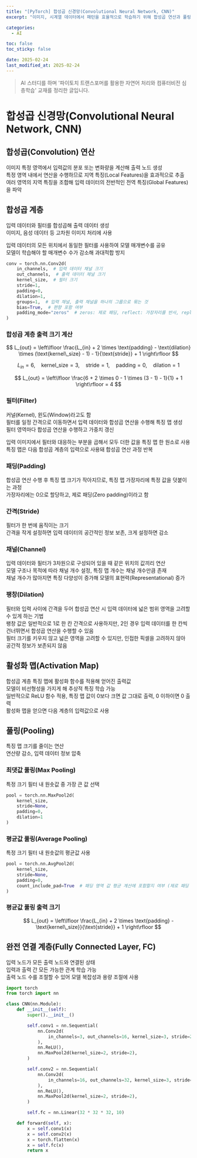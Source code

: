 ```yaml
---
title: "[PyTorch] 합성곱 신경망(Convolutional Neural Network, CNN)"
excerpt: "이미지, 시계열 데이터에서 패턴을 효율적으로 학습하기 위해 합성곱 연산과 풀링을 활용하는 딥러닝 모델"

categories:
  - AI

toc: false
toc_sticky: false

date: 2025-02-24
last_modified_at: 2025-02-24
---
```


> AI 스터디를 하며 '파이토치 트랜스포머를 활용한 자연어 처리와 컴퓨터비전 심층학습' 교재를 정리한 글입니다.  

# 합성곱 신경망(Convolutional Neural Network, CNN)

## 합성곱(Convolution) 연산

이미지 특정 영역에서 입력값의 분포 또는 변화량을 계산해 출력 노드 생성  
특정 영역 내에서 연산을 수행하므로 지역 특징(Local Features)을 효과적으로 추출  
여러 영역의 지역 특징을 조합해 입력 데이터의 전반적인 전역 특징(Global Features)을 파악  

## 합성곱 계층

입력 데이터와 필터를 합성곱해 출력 데이터 생성  
이미지, 음성 데이터 등 고차원 이미지 처리에 사용  

입력 데이터의 모든 위치에서 동일한 필터를 사용하여 모델 매개변수를 공유  
모델이 학습해야 할 매개변수 수가 감소해 과대적합 방지  

```python
conv = torch.nn.Conv2d(
    in_channels,  # 입력 데이터 채널 크기
    out_channels,  # 출력 데이터 채널 크기
    kernel_size,  # 필터 크기
    stride=1,
    padding=0,
    dilation=1,
    groups=1,  # 입력 채널, 출력 채널을 하나의 그룹으로 묶는 것
    bias=True,  # 편향 포함 여부
    padding_mode="zeros"  # zeros: 제로 패딩, reflect: 가장자리를 반사, replicate: 가장자리 값 복사
)
```

### 합성곱 계층 출력 크기 계산

$$
L_{out} = \left\lfloor \frac{L_{in} + 2 \times \text{padding} - \text{dilation} \times (\text{kernel\_size} - 1) - 1}{\text{stride}} + 1 \right\rfloor
$$

$$
L_{in} = 6, \quad \text{kernel\_size} = 3, \quad \text{stride} = 1, \quad \text{padding} = 0, \quad \text{dilation} = 1
$$

$$
L_{out} = \left\lfloor \frac{6 + 2 \times 0 - 1 \times (3 - 1) - 1}{1} + 1 \right\rfloor = 4
$$

### 필터(Filter)

커널(Kernel), 윈도(Window)라고도 함  
필터를 일정 간격으로 이동하면서 입력 데이터와 합성곱 연산을 수행해 특징 맵 생성  
필터 영역마다 합성곱 연산을 수행하고 가중치 갱신  

입력 이미지에서 필터와 대응하는 부분을 곱해서 모두 더한 값을 특징 맵 한 원소로 사용  
특징 맵은 다음 합성곱 계층의 입력으로 사용돼 합성곱 연산 과정 반복  

### 패딩(Padding)

합성곱 연산 수행 후 특징 맵 크기가 작아지므로, 특징 맵 가장자리에 특정 값을 덧붙이는 과정  
가장자리에는 0으로 할당하고, 제로 패딩(Zero padding)이라고 함  

### 간격(Stride)

필터가 한 번에 움직이는 크기  
간격을 작게 설정하면 입력 데이터의 공간적인 정보 보존, 크게 설정하면 감소  

### 채널(Channel)

입력 데이터와 필터가 3차원으로 구성되어 있을 때 같은 위치의 값끼리 연산  
모델 구조나 목적에 따라 채널 개수 설정, 특징 맵 개수는 채널 개수만큼 존재  
채널 개수가 많아지면 특징 다양성이 증가해 모델의 표현력(Representational) 증가  

### 팽창(Dilation)

필터와 입력 사이에 간격을 두어 합성곱 연산 시 입력 데이터에 넓은 범위 영역을 고려할 수 있게 하는 기법  
팽창 값은 일반적으로 1로 한 칸 간격으로 사용하지만, 2인 경우 입력 데이터를 한 칸씩 건너뛰면서 합성곱 연산을 수행할 수 있음  
필터 크기를 키우지 않고 넓은 영역을 고려할 수 있지만, 인접한 픽셀을 고려하지 않아 공간적 정보가 보존되지 않음  

## 활성화 맵(Activation Map)

합성곱 계층 특징 맵에 활성화 함수를 적용해 얻어진 출력값  
모델이 비선형성을 가지게 해 추상적 특징 학습 가능  
일반적으로 ReLU 함수 적용, 특징 맵 값이 0보다 크면 값 그대로 출력, 0 이하이면 0 출력  
활성화 맵을 얻으면 다음 계층의 입력값으로 사용  

## 풀링(Pooling)

특징 맵 크기를 줄이는 연산  
연산량 감소, 입력 데이터 정보 압축  

### 최댓값 풀링(Max Pooling)

특정 크기 필터 내 원솟값 중 가장 큰 값 선택  

```python
pool = torch.nn.MaxPool2d(
    kernel_size,
    stride=None,
    padding=0,
    dilation=1
)
```

### 평균값 풀링(Average Pooling)

특정 크기 필터 내 원솟값의 평균값 사용  

```python
pool = torch.nn.AvgPool2d(
    kernel_size,
    stride=None,
    padding=0,
    count_include_pad=True  # 패딩 영역 값 평균 계산에 포함할지 여부 (제로 패딩 포함 여부)
)
```

### 평균값 풀링 출력 크기

$$
L_{out} = \left\lfloor \frac{L_{in} + 2 \times \text{padding} - \text{kernel\_size}}{\text{stride}} + 1 \right\rfloor
$$

## 완전 연결 계층(Fully Connected Layer, FC)

입력 노드가 모든 출력 노드와 연결된 상태  
입력과 출력 간 모든 가능한 관계 학습 가능  
출력 노드 수를 조절할 수 있어 모델 복잡성과 용량 조절에 사용  

```python
import torch
from torch import nn
```

```python
class CNN(nn.Module):
    def __init__(self):
        super().__init__()

        self.conv1 = nn.Sequential(
            nn.Conv2d(
                in_channels=3, out_channels=16, kernel_size=3, stride=2, padding=1
            ),
            nn.ReLU(),
            nn.MaxPool2d(kernel_size=2, stride=2),
        )

        self.conv2 = nn.Sequential(
            nn.Conv2d(
                in_channels=16, out_channels=32, kernel_size=3, stride=1, padding=1
            ),
            nn.ReLU(),
            nn.MaxPool2d(kernel_size=2, stride=2),
        )

        self.fc = nn.Linear(32 * 32 * 32, 10)

    def forward(self, x):
        x = self.conv1(x)
        x = self.conv2(x)
        x = torch.flatten(x)
        x = self.fc(x)
        return x
```

